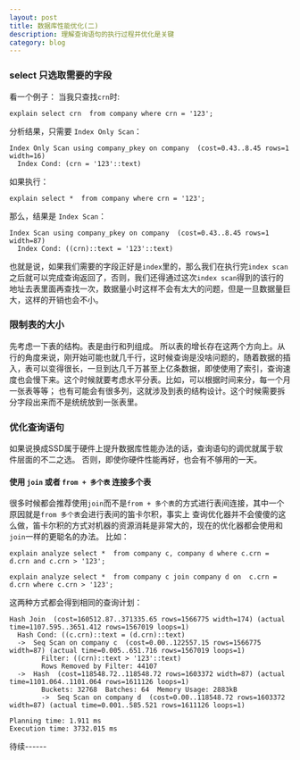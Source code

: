 ```yaml
---
layout: post
title: 数据库性能优化(二)
description: 理解查询语句的执行过程并优化是关键
category: blog
---
```


### select 只选取需要的字段

看一个例子：
当我只查找`crn`时:

```
explain select crn  from company where crn = '123';
```

分析结果，只需要 `Index Only Scan`：

```
Index Only Scan using company_pkey on company  (cost=0.43..8.45 rows=1 width=16)
  Index Cond: (crn = '123'::text)
```

如果执行：

```
explain select *  from company where crn = '123';
```

那么，结果是 `Index Scan`：

```
Index Scan using company_pkey on company  (cost=0.43..8.45 rows=1 width=87)
  Index Cond: ((crn)::text = '123'::text)
```

也就是说，如果我们需要的字段正好是`index`里的，那么我们在执行完`index scan`之后就可以完成查询返回了，否则，我们还得通过这次`index scan`得到的该行的地址去表里面再查找一次，数据量小时这样不会有太大的问题，但是一旦数据量巨大，这样的开销也会不小。

### 限制表的大小

先考虑一下表的结构。表是由行和列组成。
所以表的增长存在这两个方向上。从行的角度来说，刚开始可能也就几千行，这时候查询是没啥问题的，随着数据的插入，表可以变得很长，一旦到达几千万甚至上亿条数据，即使使用了索引，查询速度也会慢下来。这个时候就要考虑水平分表。比如，可以根据时间来分，每一个月一张表等等；
也有可能会有很多列，这就涉及到表的结构设计。这个时候需要拆分字段出来而不是统统放到一张表里。

### 优化查询语句

如果说换成SSD属于硬件上提升数据库性能办法的话，查询语句的调优就属于软件层面的不二之选。
否则，即使你硬件性能再好，也会有不够用的一天。

#### 使用 `join` 或者 `from + 多个表` 连接多个表

很多时候都会推荐使用`join`而不是`from + 多个表`的方式进行表间连接，其中一个原因就是`from 多个表`会进行表间的笛卡尔积，事实上 查询优化器并不会傻傻的这么做，笛卡尔积的方式对机器的资源消耗是非常大的，现在的优化器都会使用和`join`一样的更聪名的办法。
比如： 

```
explain analyze select *  from company c, company d where c.crn = d.crn and c.crn > '123';

explain analyze select *  from company c join company d on  c.crn = d.crn where c.crn > '123';

```
这两种方式都会得到相同的查询计划：

```
Hash Join  (cost=160512.87..371335.65 rows=1566775 width=174) (actual time=1107.595..3651.412 rows=1567019 loops=1)
  Hash Cond: ((c.crn)::text = (d.crn)::text)
  ->  Seq Scan on company c  (cost=0.00..122557.15 rows=1566775 width=87) (actual time=0.005..651.716 rows=1567019 loops=1)
        Filter: ((crn)::text > '123'::text)
        Rows Removed by Filter: 44107
  ->  Hash  (cost=118548.72..118548.72 rows=1603372 width=87) (actual time=1101.064..1101.064 rows=1611126 loops=1)
        Buckets: 32768  Batches: 64  Memory Usage: 2883kB
        ->  Seq Scan on company d  (cost=0.00..118548.72 rows=1603372 width=87) (actual time=0.001..585.521 rows=1611126 loops=1)

Planning time: 1.911 ms
Execution time: 3732.015 ms
```

待续------









